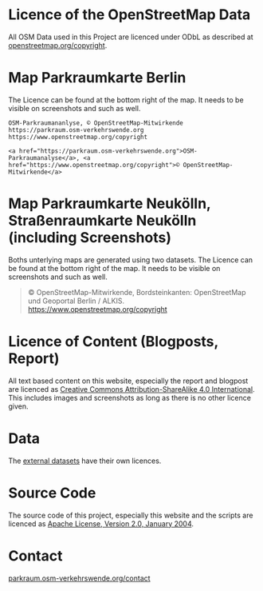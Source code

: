 # Licence of the OpenStreetMap Data

All OSM Data used in this Project are licenced under ODbL as described at [openstreetmap.org/copyright](https://www.openstreetmap.org/copyright).

# Map Parkraumkarte Berlin

The Licence can be found at the bottom right of the map. It needs to be visible on screenshots and such as well.

    OSM-Parkraumananlyse, © OpenStreetMap-Mitwirkende
    https://parkraum.osm-verkehrswende.org
    https://www.openstreetmap.org/copyright

```
<a href="https://parkraum.osm-verkehrswende.org">OSM-Parkraumanalyse</a>, <a href="https://www.openstreetmap.org/copyright">© OpenStreetMap-Mitwirkende</a>
```

# Map Parkraumkarte Neukölln, Straßenraumkarte Neukölln (including Screenshots)

Boths unterlying maps are generated using two datasets. The Licence can be found at the bottom right of the map. It needs to be visible on screenshots and such as well.

> © OpenStreetMap-Mitwirkende, Bordsteinkanten: OpenStreetMap und Geoportal Berlin / ALKIS.
> https://www.openstreetmap.org/copyright

# Licence of Content (Blogposts, Report)

All text based content on this website, especially the report and blogpost are licenced as [Creative Commons Attribution-ShareAlike 4.0 International](http://creativecommons.org/licenses/by-sa/4.0/). This includes images and screenshots as long as there is no other licence given.

# Data

The [external datasets](https://github.com/tordans/parkraum.osm-verkehrswende.org/project-prototype-neukoelln/data) have their own licences.

# Source Code

The source code of this project, especially this website and the scripts are licenced as [Apache License, Version 2.0, January 2004](https://www.apache.org/licenses/LICENSE-2.0).

# Contact

[parkraum.osm-verkehrswende.org/contact](https://parkraum.osm-verkehrswende.org/contact)
